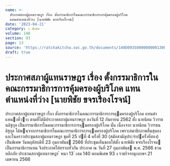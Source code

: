 ```yaml
---
name: >-
  ประกาศสภาผู้แทนราษฎร เรื่อง ตั้งกรรมาธิการในคณะกรรมาธิการการคุ้มครองผู้บริโภค
  แทนตำแหน่งที่ว่าง [นายพิชัย ขจรเรืองโรจน์]
date: '2023-04-21'
category: ง พิเศษ
volume: 140
section: 93
page: 13
source: 'https://ratchakitcha.soc.go.th/documents/140D093S0000000001300.pdf'
draft: true
---
```


# ประกาศสภาผู้แทนราษฎร เรื่อง ตั้งกรรมาธิการในคณะกรรมาธิการการคุ้มครองผู้บริโภค แทนตำแหน่งที่ว่าง [นายพิชัย ขจรเรืองโรจน์]

ประกาศสภาผู้แทนราษฎร เรื่อง ตั้งกรรมาธิการในคณะกรรมาธิการการคุมครองผู้บริโภค แทนตําแหนงที่วาง ตามที่ได้มีประกาศสภาผู้แทนราษฎร ลงวันที่ 12 กันยายน 2562 ตั้ง นายนิยม วิวรรธนดิฐกุล เป็นกรรมาธิการในคณะกรรมาธิการการคุมครองผู้บริโภค นั้น เนื่องจาก นายนิยม วิวรรธนดิฐกุล ได้พนจากกรรมาธิการในคณะกรรมาธิการการคุมครองผู้บริโภค เพราะสมาชิกภาพสิ้นสุดลง และในคราวประชุมสภาผู้แทนราษฎร ชุดที่ 25 ปที่ 4 ครั้งที่ 30 (สมัยสามัญประจําปครั้งที่สอง) เป็นพิเศษ วันพฤหัสบดีที่ 23 กุมภาพันธ 2566 ที่ประชุมเห็นชอบให้ตั้ง นายพิชัย ขจรเรืองโรจน เป็นกรรมาธิการแทน จึงประกาศให้ทราบทั่วกัน ประกาศ ณ วันที่ 27 กุมภาพันธ พ.ศ. 2566 ชวน หลีกภัย ประธานสภาผู้แทนราษฎร ้ หนา 13 ่ เลม 140 ตอนพิเศษ 93 ง ราชกิจจานุเบกษา 21 เมษายน 2566
